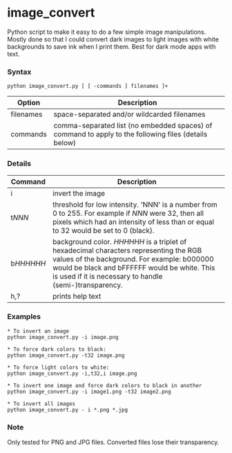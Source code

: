 # image_convert

Python script to make it easy to do a few simple image manipulations.  Mostly done so that I could convert dark images to light images with white backgrounds to save ink when I print them.  Best for dark mode apps with text.



### Syntax

```
python image_convert.py [ [ -commands ] filenames ]+
```

| Option    | Description                                                  |
| --------- | ------------------------------------------------------------ |
| filenames | space-separated and/or wildcarded filenames                  |
| commands  | comma-separated list (no embedded spaces) of command to apply to the following files (details below) |


 		

### Details

| Command   | Description                                                  |
| --------- | ------------------------------------------------------------ |
| i         | invert the image                                             |
| t*NNN*    | threshold for low intensity.  'NNN' is a number from 0 to 255. For example if *NNN* were 32, then all pixels which had an intensity of less than or equal to 32 would be set to 0 (black). |
| b*HHHHHH* | background color.  *HHHHHH* is a triplet of hexadecimal characters representing the RGB values of the background.  For example: b000000 would be black and bFFFFFF would be white.  This is used if it is necessary to handle (semi-)transparency. |
| h,?       | prints help text                                             |



### Examples

    * To invert an image
    python image_convert.py -i image.png
    
    * To force dark colors to black:
    python image_convert.py -t32 image.png
    
    * To force light colors to white:
    python image_convert.py -i,t32,i image.png
    
    * To invert one image and force dark colors to black in another
    python image_convert.py -i image1.png -t32 image2.png
    
    * To invert all images
    python image_convert.py - i *.png *.jpg

### Note

Only tested for PNG and JPG files. Converted files lose their transparency.